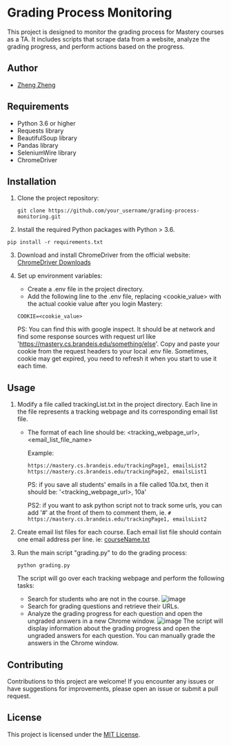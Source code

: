 # Grading Process Monitoring

This project is designed to monitor the grading process for Mastery courses as a TA. It includes scripts that scrape data from a website, analyze the grading progress, and perform actions based on the progress.

## Author

- [Zheng Zheng](https://github.com/zz9tf)

## Requirements

- Python 3.6 or higher
- Requests library
- BeautifulSoup library
- Pandas library
- SeleniumWire library
- ChromeDriver

## Installation

1. Clone the project repository:

   ```
   git clone https://github.com/your_username/grading-process-monitoring.git
   ```
2. Install the required Python packages with Python > 3.6.

  ```
  pip install -r requirements.txt
  ```

3. Download and install ChromeDriver from the official website: [ChromeDriver Downloads](https://sites.google.com/chromium.org/driver/?pli=1)

4. Set up environment variables:
    - Create a .env file in the project directory.
    - Add the following line to the .env file, replacing <cookie_value> with the actual cookie value after you login Mastery:
    ```
    COOKIE=<cookie_value>
    ```
    
    PS: You can find this with google inspect. It should be at network and find some response sources with request url like 'https://mastery.cs.brandeis.edu/something/else'. Copy and paste your cookie from the request headers to your local .env file. Sometimes, cookie may get expired, you need to refresh it when you start to use it each time.
    
## Usage
1. Modify a file called trackingList.txt in the project directory. Each line in the file represents a tracking webpage and its corresponding email list file.

   - The format of each line should be: <tracking_webpage_url>, <email_list_file_name>  
    
     Example:

     ```
     https://mastery.cs.brandeis.edu/trackingPage1, emailsList2
     https://mastery.cs.brandeis.edu/trackingPage2, emailsList1
     ```

     PS: if you save all students' emails in a file called 10a.txt, then it should be: '<tracking_webpage_url>, 10a'
     
     PS2: if you want to ask python script not to track some urls, you can add '#' at the front of them to comment them, ie. `# https://mastery.cs.brandeis.edu/trackingPage1, emailsList2`
  
2. Create email list files for each course. Each email list file should contain one email address per line. ie: [courseName.txt](https://github.com/zz9tf/grading-helper/blob/main/courseName.txt)
3. Run the main script "grading.py" to do the grading process:
    ```
    python grading.py
    ```
    The script will go over each tracking webpage and perform the following tasks:
      - Search for students who are not in the course.
      ![image](https://github.com/zz9tf/grading-helper/assets/77183284/16930492-1276-40f4-8e85-e50eda68d48d)
      - Search for grading questions and retrieve their URLs.
      - Analyze the grading progress for each question and open the ungraded answers in a new Chrome window.
      ![image](https://github.com/zz9tf/grading-helper/assets/77183284/78670940-8a95-4133-8eb7-41a9085a2b4d)
    The script will display information about the grading progress and open the ungraded answers for each question. You can manually grade the answers in the Chrome window.

## Contributing
Contributions to this project are welcome! If you encounter any issues or have suggestions for improvements, please open an issue or submit a pull request.

## License
This project is licensed under the [MIT License](https://github.com/zz9tf/grading-helper/blob/main/LICENSE).
